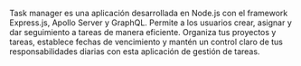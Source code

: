 Task manager es una aplicación desarrollada en Node.js con el framework Express.js, Apollo Server y GraphQL. Permite a los usuarios crear, asignar y dar seguimiento a tareas de manera eficiente. Organiza tus proyectos y tareas, establece fechas de vencimiento y mantén un control claro de tus responsabilidades diarias con esta aplicación de gestión de tareas.
